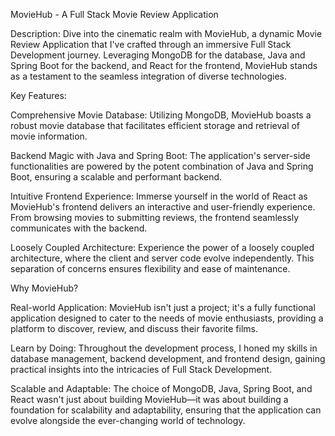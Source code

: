 MovieHub - A Full Stack Movie Review Application

Description:
Dive into the cinematic realm with MovieHub, a dynamic Movie Review Application that I've crafted through an immersive Full Stack Development journey. Leveraging MongoDB for the database, Java and Spring Boot for the backend, and React for the frontend, MovieHub stands as a testament to the seamless integration of diverse technologies.

Key Features:

Comprehensive Movie Database: Utilizing MongoDB, MovieHub boasts a robust movie database that facilitates efficient storage and retrieval of movie information.

Backend Magic with Java and Spring Boot: The application's server-side functionalities are powered by the potent combination of Java and Spring Boot, ensuring a scalable and performant backend.

Intuitive Frontend Experience: Immerse yourself in the world of React as MovieHub's frontend delivers an interactive and user-friendly experience. From browsing movies to submitting reviews, the frontend seamlessly communicates with the backend.

Loosely Coupled Architecture: Experience the power of a loosely coupled architecture, where the client and server code evolve independently. This separation of concerns ensures flexibility and ease of maintenance.

Why MovieHub?

Real-world Application: MovieHub isn't just a project; it's a fully functional application designed to cater to the needs of movie enthusiasts, providing a platform to discover, review, and discuss their favorite films.

Learn by Doing: Throughout the development process, I honed my skills in database management, backend development, and frontend design, gaining practical insights into the intricacies of Full Stack Development.

Scalable and Adaptable: The choice of MongoDB, Java, Spring Boot, and React wasn't just about building MovieHub—it was about building a foundation for scalability and adaptability, ensuring that the application can evolve alongside the ever-changing world of technology.
